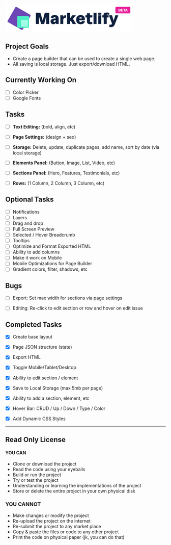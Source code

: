 <img src="/public/images/logo.png" width="400" />

## Project Goals

- Create a page builder that can be used to create a single web page.
- All saving is local storage. Just export/download HTML.

## Currently Working On

- [ ] Color Picker
- [ ] Google Fonts

## Tasks

- [ ] **Text Editing:** (bold, align, etc)
- [ ] **Page Settings:** (design + seo)
- [ ] **Storage:** Delete, update, duplicate pages, add name, sort by date (via local storage)
- [ ] **Elements Panel:** (Button, Image, List, Video, etc)
- [ ] **Sections Panel:** (Hero, Features, Testimonials, etc)
- [ ] **Rows:** (1 Column, 2 Column, 3 Column, etc)


## Optional Tasks

- [ ] Notifications
- [ ] Layers
- [ ] Drag and drop 
- [ ] Full Screen Preview
- [ ] Selected / Hover Breadcrumb
- [ ] Tooltips
- [ ] Optimize and Format Exported HTML
- [ ] Ability to add columns
- [ ] Make it work on Mobile
- [ ] Mobile Optimizations for Page Builder
- [ ] Gradient colors, filter, shadows, etc

## Bugs

- [ ] Export: Set max width for sections via page settings
- [ ] Editing: Re-click to edit section or row and hover on edit issue


## Completed Tasks

- [x] Create base layout
- [x] Page JSON structure (state)
- [x] Export HTML
- [x] Toggle Mobile/Tablet/Desktop
- [x] Ability to edit section / element
- [x] Save to Local Storage (max 5mb per page)
- [x] Ability to add a section, element, etc
- [x] Hover Bar: CRUD / Up / Down / Type / Color
- [x] Add Dynamic CSS Styles


---

## Read Only License

#### YOU CAN
- Clone or download the project
- Read the code using your eyeballs
- Build or run the project
- Try or test the project
- Understanding or learning the implementations of the project
- Store or delete the entire project in your own physical disk

### YOU CANNOT
- Make changes or modify the project
- Re-upload the project on the internet
- Re-submit the project to any market place
- Copy & paste the files or code to any other project
- Print the code on physical paper (jk, you can do that)